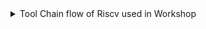 <details>
 <summary>Tool Chain flow of Riscv used in Workshop</summary>
 <details>
  <summary>write a  c program and complice iot using gcc complier</summary>
  
  ### 1) write a  c program and complice iot using gcc complier
     [c code](sum1toN.c)
      is executed using `gcc` complier 
     ```
     gcc is a complier that executes c program
     > gcc file_name.c
     will always generates executable file name  a.out
     >to change executable file name 
     ` gcc -o [exectable_name] [source_file.c] `
     >to complie multiple files
      ` gcc -o [exectable_name] sf1.c s2.c s3.c `
     > to see error in afile
     ` gcc -wall -o errorlog f.c `
  
     ```
  <img width="329" alt="sum1ton" src="https://github.com/navi2311/risc-v-HDP/assets/134842758/3f115215-42a7-4c58-b2e7-88a119c48e78">
 </details>
 <details>
  <summary> riscv gcc complier</summary>
 
 ## convert c program into  get object files (.o files) usng riscv gcc complier . 
    These object files contain machine code specific to the RISC-V architecture.
  
 `
 riscv64-unknown-elf-gcc -o1 -mabi=lp64 -march=rv64i -o result_file.o file.c
 `
 `
 riscv64-unknown-elf-gcc -ofast -mabi=lp64 -march=rv64i -o result_file.o file.c
 `
</details>
<details>
  <summary>objdump</summary>
 ## Understanding Machine Code by converting into assembly lanuage  using `objdump`
 * Machine code is not human-readable, so understanding its behavior directly is challenging.
 * objdump is a tool that disassembles object files, converting machine code into assembly language instructions.
 * Using objdump, developers can examine the assembly code generated from their source code.
 to see the dumped assembly file 
 ```
 riscv64-unknown-elf-objdump -d result_file.o | less
 ```
</details>
<details>
 <summary>spike</summary>
 ## Simulating Execution with `Spike`
 * spike is a RISC-V ISA simulator. It simulates the execution of RISC-V code on a virtual RISC-V processor.
 * By running code through spike, developers can observe its execution behavior, including instruction execution, memory accesses, and register changes.
 * It provides insights into how code behaves on RISC-V processors without needing real hardware.
 ```
 spike pk obj.o
  
 ```
  > spike pk obj.o, Spike will simulate the execution of the binary obj.o as if it were running on a RISC-V processor with a minimal operating system environment provided by the  proxy kernel. This allows you to observe the behavior of the binary and its interaction with the simulated environment without needing real hardware.



 ```
 spike -d pk obj.o
 ```


 > The -d flag is used to enable debugging features in spike.When debugging is enabled, spike will typically halt execution at the beginning of the program, allowing you to step through the program's execution, set breakpoints, examine memory and registers, etc., using a debugger interface.
The -d flag is useful for debugging RISC-V binaries, especially when you need to inspect the execution flow or diagnose issues in the program.
</details>
</details>
